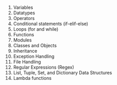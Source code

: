 1. Variables
2. Datatypes
3. Operators
4. Conditional statements (if-elif-else)
5. Loops (for and while)
6. Functions
7. Modules
8. Classes and Objects
9. Inheritance
10. Exception Handling
11. File Handling
12. Regular Expressions (Regex)
13. List, Tuple, Set, and Dictionary Data Structures
14. Lambda functions
